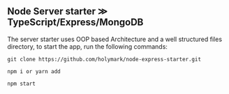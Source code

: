 ## Node Server starter ≫ TypeScript/Express/MongoDB


The server starter uses OOP based Architecture and a well structured files directory, to start the app, run the following commands:
```
git clone https://github.com/holymark/node-express-starter.git
```
```
npm i or yarn add 
```
```
npm start
````
